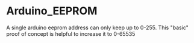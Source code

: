 # Arduino_EEPROM
A single arduino eeprom address can only keep up to 0-255.  This "basic" proof of concept is helpful to increase it to 0-65535
